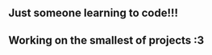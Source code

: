 ## Just someone learning to code!!!
## Working on the smallest of projects :3

<!--
**TheMightyGum/TheMightyGum** is a ✨ _special_ ✨ repository because its `README.md` (this file) appears on your GitHub profile.
